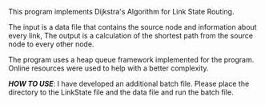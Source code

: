 This program implements Dijkstra's Algorithm for Link State Routing.

The input is a data file that contains the source node and information about every link, 
The output is a calculation of the shortest path from the source node to every other node. 

The program uses a heap queue framework implemented for the program. Online resources were used to help with a better complexity.

***HOW TO USE***:
I have developed an additional batch file. Please place the directory to the LinkState file and the data file and run the batch file.
